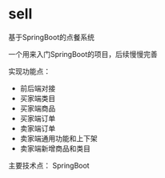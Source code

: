 # sell
基于SpringBoot的点餐系统

一个用来入门SpringBoot的项目，后续慢慢完善

实现功能点：
 - 前后端对接
 - 买家端类目
 - 买家端商品
 - 买家端订单
 - 卖家端订单
 - 卖家端通用功能和上下架
 - 卖家端新增商品和类目


主要技术点：
SpringBoot
